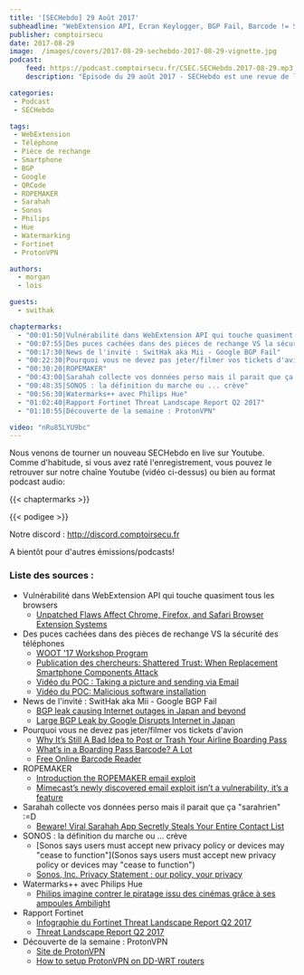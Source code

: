 ```yaml
---
title: '[SECHebdo] 29 Août 2017'
subheadline: "WebExtension API, Ecran Keylogger, BGP Fail, Barcode != Sécurité, RopeMaker, Sarahah, Sonos & CGU, Watermark Hue, ProtonVPN, etc."
publisher: comptoirsecu
date: 2017-08-29
image:  /images/covers/2017-08-29-sechebdo-2017-08-29-vignette.jpg
podcast:
    feed: https://podcast.comptoirsecu.fr/CSEC.SECHebdo.2017-08-29.mp3
    description: "Épisode du 29 août 2017 - SECHebdo est une revue de l'actualité cybersécurité réalisé en live sur Youtube, généralement le mardi soir."

categories:
 - Podcast
 - SECHebdo

tags:
 - WebExtension
 - Téléphone
 - Pièce de rechange
 - Smartphone
 - BGP
 - Google
 - QRCode
 - ROPEMAKER
 - Sarahah
 - Sonos
 - Philips
 - Hue
 - Watermarking
 - Fortinet
 - ProtonVPN

authors:
  - morgan
  - lois

guests:
  - swithak

chaptermarks:
  - "00:01:50|Vulnérabilité dans WebExtension API qui touche quasiment tous les browsers"
  - "00:07:55|Des puces cachées dans des pièces de rechange VS la sécurité des smartphones"
  - "00:17:30|News de l'invité : SwitHak aka Mii - Google BGP Fail"
  - "00:22:30|Pourquoi vous ne devez pas jeter/filmer vos tickets d'avion"
  - "00:30:20|ROPEMAKER"
  - "00:43:00|Sarahah collecte vos données perso mais il parait que ça \"sarahrien\" :=D"
  - "00:48:35|SONOS : la définition du marche ou ... crève"
  - "00:56:30|Watermarks++ avec Philips Hue"
  - "01:02:40|Rapport Fortinet Threat Landscape Report Q2 2017"
  - "01:10:55|Découverte de la semaine : ProtonVPN"

video: "nRu85LYU9bc"
---
```


Nous venons de tourner un nouveau SECHebdo en live sur Youtube. Comme d'habitude, si vous avez raté l'enregistrement, vous pouvez le retrouver sur notre chaîne Youtube (vidéo ci-dessus) ou bien au format podcast audio:

{{< chaptermarks >}}

{{< podigee >}}

Notre discord : <http://discord.comptoirsecu.fr>

A bientôt pour d'autres émissions/podcasts!

### Liste des sources :

* Vulnérabilité dans WebExtension API qui touche quasiment tous les browsers
    * [Unpatched Flaws Affect Chrome, Firefox, and Safari Browser Extension Systems](https://www.bleepingcomputer.com/news/security/unpatched-flaws-affect-chrome-firefox-and-safari-browser-extension-systems/)
* Des puces cachées dans des pièces de rechange VS la sécurité des téléphones
    * [WOOT '17 Workshop Program](https://www.usenix.org/conference/woot17/workshop-program)
    * [Publication des chercheurs: Shattered Trust: When Replacement Smartphone Components Attack](https://iss.oy.ne.ro/Shattered.pdf)
    * [Vidéo du POC : Taking a picture and sending via Email](https://www.youtube.com/watch?v=16SGrrMWYYU)
    * [Vidéo du POC: Malicious software installation](https://www.youtube.com/watch?v=rRvsFiCJwDA)
* News de l'invité : SwitHak aka Mii - Google BGP Fail
    * [BGP leak causing Internet outages in Japan and beyond](https://bgpmon.net/bgp-leak-causing-internet-outages-in-japan-and-beyond/)
    * [Large BGP Leak by Google Disrupts Internet in Japan](https://dyn.com/blog/large-bgp-leak-by-google-disrupts-internet-in-japan/)
* Pourquoi vous ne devez pas jeter/filmer vos tickets d'avion
    * [Why It’s Still A Bad Idea to Post or Trash Your Airline Boarding Pass](https://krebsonsecurity.com/2017/08/why-its-still-a-bad-idea-to-post-or-trash-your-airline-boarding-pass/)
    * [What’s in a Boarding Pass Barcode? A Lot](https://krebsonsecurity.com/2015/10/whats-in-a-boarding-pass-barcode-a-lot/)
    * [Free Online Barcode Reader](https://online-barcode-reader.inliteresearch.com/)
* ROPEMAKER
    * [Introduction the ROPEMAKER email exploit](https://www.mimecast.com/blog/2017/08/introducing-the-ropemaker-email-exploit/)
    * [Mimecast’s newly discovered email exploit isn’t a vulnerability, it’s a feature](http://www.csoonline.com/article/3218706/security/email-security-vendor-claims-to-have-discovered-a-new-email-exploit.html)
* Sarahah collecte vos données perso mais il parait que ça \"sarahrien\" :=D
    * [Beware! Viral Sarahah App Secretly Steals Your Entire Contact List](https://thehackernews.com/2017/08/sarahah-privacy.html)
* SONOS : la définition du marche ou ... crève
    * [Sonos says users must accept new privacy policy or devices may "cease to function"](Sonos says users must accept new privacy policy or devices may "cease to function")
    * [Sonos, Inc. Privacy Statement : our policy, your privacy](http://www.sonos.com/en-us/legal/privacy#functional-data)
* Watermarks++ avec Philips Hue
    * [Philips imagine contrer le piratage issu des cinémas grâce à ses ampoules Ambilight](http://www.numerama.com/tech/284338-philips-imagine-contrer-le-piratage-issu-des-cinemas-grace-a-ses-ampoules-ambilight.htm)
* Rapport Fortinet
    * [Infographie du Fortinet Threat Landscape Report Q2 2017](https://www.fortinet.com/content/dam/fortinet/assets/infographics/fortinet-infographic-threat-report-q2-2017.pdf)
    * [Threat Landscape Report Q2 2017](https://www.fortinet.com/fortiguard/threat-intelligence/threat-landscape.html)
* Découverte de la semaine : ProtonVPN
    * [Site de ProtonVPN](https://protonvpn.com/)
    * [How to setup ProtonVPN on DD-WRT routers](https://protonvpn.com/support/vpn-router-ddwrt/)
